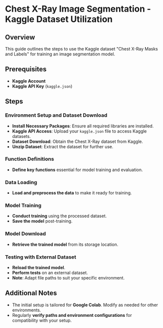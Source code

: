 # Chest X-Ray Image Segmentation - Kaggle Dataset Utilization

## Overview
This guide outlines the steps to use the Kaggle dataset "Chest X-Ray Masks and Labels" for training an image segmentation model.

## Prerequisites
- **Kaggle Account**
- **Kaggle API Key** (`kaggle.json`)

## Steps

### Environment Setup and Dataset Download
- **Install Necessary Packages**: Ensure all required libraries are installed.
- **Kaggle API Access**: Upload your `kaggle.json` file to access Kaggle datasets.
- **Dataset Download**: Obtain the Chest X-Ray dataset from Kaggle.
- **Unzip Dataset**: Extract the dataset for further use.

### Function Definitions
- **Define key functions** essential for model training and evaluation.

### Data Loading
- **Load and preprocess the data** to make it ready for training.

### Model Training
- **Conduct training** using the processed dataset.
- **Save the model** post-training.

### Model Download
- **Retrieve the trained model** from its storage location.

### Testing with External Dataset
- **Reload the trained model**.
- **Perform tests** on an external dataset.
- **Note**: Adapt file paths to suit your specific environment.

## Additional Notes
- The initial setup is tailored for **Google Colab**. Modify as needed for other environments.
- Regularly **verify paths and environment configurations** for compatibility with your setup.
